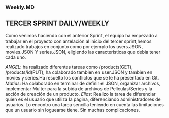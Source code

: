 ### Weekly.MD

## TERCER SPRINT   DAILY/WEEKLY

Como venimos haciendo con el anterior Sprint, el equipo ha empezado a trabajar en el proyecto con antelación al inicio del tercer sprint,hemos realizado trabajos en conjunto como por ejemplo los users.JSON, movies.JSON Y series.JSON, eligiendo las caracteristicas que debia tener cada uno.

*ANGEL*: ha realizado diferentes tareas como /products(GET), /products/id(PUT), ha colaborado tambien en user.JSON y tambien en movies y series.Ha resuelto los conflictos que se le ha presentado en Git.
*Matias*: Ha colaborado en terminar de definir el JSON, organizar archivos, implementar Multer para la subida de archivos de Películas/Series y la acción de creación de un producto.
*Elias*: Realizo la tarea de diferenciar quien es el usuario que utiliza la página, diferenciando administradores de usuarios. Lo encontro una tarea sencilla teniendo en cuenta las limitaciones que un usuario sin loguearse tiene. Sin muchas complicaciones.